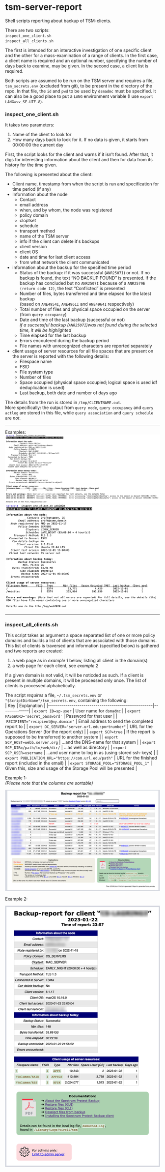 # tsm-server-report
Shell scripts reporting about backup of TSM-clients.

There are two scripts:  
`inspect_one_client.sh`  
`inspect_all_clients.sh`

The first is intended for an interactive investigation of one specific client and the other for a mass-examination of a range of clients. In the first case, a client name is required and an optional number, specifying the number of days back to examine, may be given. In the second case, a client list is required.

Both scripts are assumed to be run on the TSM server and requires a file, `tsm_secrets.env` (excluded from git), to be present in the directory of the repo. In that file, the `id` and `pwd` to be used by `dsmadmc` must be specified. It can also be a good place to put a `LANG` environment variable (I use `export LANG=sv_SE.UTF-8`).

### inspect\_one\_client.sh
It takes two parameters:

  1. Name of the client to look for
  2. How many days back to look for it. If no data is given, it starts from 00:00:00 the current day

First, the script looks for the client and warns if it isn’t found. After that, it digs for interesting information about the client and then for data from its history for the time given. 

The following is presented about the client:

  * Client name, timestamp from when the script is run and specification for time period (if any)
  * Information about the node
    * Contact
    * email address
    * when, and by whom, the node was registered
    * policy domain
    * cloptset
    * schedule
    * transport method
    * name of the TSM server
    * info if the client can delete it's backups
    * client version
    * client OS
    * date and time for last client access
    * from what network the client communicated
  * information about the backup for the specified time period
    * Status of the backup: if it was successful (`ANR2507I`) or not. If no backup is found, the text “NO BACKUP FOUND” is presented. If the backup has concluded but no `ANR2507I` because of a `ANR2579E (return code 12)`, the text “Conflicted” is presented
    * Number of files, bytes transferred and time elapsed for the latest backup  
(based on `ANE4954I`, `ANE4961I` and `ANE4964I` respectively)
    * Total number of files and physical space occupied on the server (from `query occupancy`)
    * Date and time of the last backup (successful or not)  
_if a successful backup (`ANR2507I`)was not found during the selected time, it will be highlighted_
    * Time elapsed for the last backup
    * Errors encoutered during the backup period
    * File names with unrecognized characters are reported separately
  * client usage of server resources for all file spaces that are present on the server is reported with the following details:
    * Filespace name
    * FSID
    * File system type
    * Number of files
    * Space occupied (physical space occupied; logical space is used idf deduplication is used)
    * Last backup, both date and number of days ago

The details from the run is stored in `/tmp/CLIENTNAME.out`.  
More specifically: the output from `query node`, `query occupancy` and `query actlog` are stored in this file, while `query association` and `query schedule` are _not_. 

-----

Examples:  
![examples of inspect_one_client](examples_of_inspect_one_client_1v.png)  
![examples of inspect_one_client](examples_of_inspect_one_client_2v.png)

-----

### inspect\_all\_clients.sh

This script takes as argument a space separated list of one or more policy domains and builds a list of clients that are associated with those domains.  
This list of clients is traversed and information (specified below) is gathered and two reports are created:
  1. a web page as in _example 1_ below, listing all client in the domain(s)
  2. a web page for each client, see _example 2_

If a given domain is not valid, it will be noticded as such. If a client is present in multiple domains, it will be processed only once. The list of clients is processed alphabetically. 

The script *requires* a file, `~/.tsm_secrets.env` or `"$ScriptDirName"/tsm_secrets.env`, containing the following:  
| Key                                                 | Explanation |
|-----------------------------------------------------|--------------|
| `export ID=sp-user`                                 | User name for `dsmadmc` |
| `export PASSWORD='secret_password'`                 | Password for that user |
| `RECIPIENT="recipient@my.domain"`                   | Email address to send the completed report to |
| `export OC_SERVER="server.url.edu:portnumber"`      | URL for the Operations Server (for the report only) |
| `export SCP=true`                                   | If the report is supposed to be transferred to another system |
| `export SCP_HOST=webb.server.org`                   | ...and the DNS-name for that system |
| `export SCP_DIR=/path/to/web/dir/`                  | ...as well as directory |
| `export SCP_USER=username`                          | ...and user name to log in as (using stored ssh-keys) |
| `export PUBLICATION_URL="https://com.url.edu/path"` | URL for the finished report (included in the email) |
| `export STORAGE_POOL="STORAGE_POOL_1"`              | Given this, size and usage of the Storage Pool will be presented |

Example 1:  
_(Please note that the columns are sortable)_

![examples of inspect_all_clients](example_of_inspect_all_backup-report.png)

Example 2:

![examples of a single client](example_of_backup-report_one_client.png)

